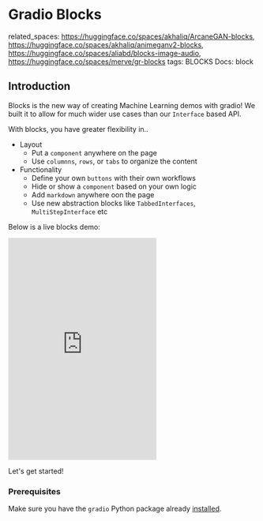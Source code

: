 # Gradio Blocks

related_spaces: https://huggingface.co/spaces/akhaliq/ArcaneGAN-blocks, https://huggingface.co/spaces/akhaliq/animeganv2-blocks, https://huggingface.co/spaces/aliabd/blocks-image-audio, https://huggingface.co/spaces/merve/gr-blocks
tags: BLOCKS
Docs: block

## Introduction

Blocks is the new way of creating Machine Learning demos with gradio! We built it to allow for much wider use cases than our `Interface` based API.

With blocks, you have greater flexibility in..

* Layout
    * Put a `component` anywhere on the page 
    * Use `columnns`, `rows`, or `tabs` to organize the content 
* Functionality 
    * Define your own `buttons` with their own workflows
    * Hide or show a `component` based on your own logic 
    * Add `markdown` anywhere oon the page
    * Use new abstraction blocks like `TabbedInterfaces`, `MultiStepInterface` etc

Below is a live blocks demo:

<iframe src="https://hf.space/gradioiframe/aliabd/blocks-image-audio/+" frameBorder="0" height="450" title="Gradio app" class="container p-0 flex-grow space-iframe" allow="accelerometer; ambient-light-sensor; autoplay; battery; camera; document-domain; encrypted-media; fullscreen; geolocation; gyroscope; layout-animations; legacy-image-formats; magnetometer; microphone; midi; oversized-images; payment; picture-in-picture; publickey-credentials-get; sync-xhr; usb; vr ; wake-lock; xr-spatial-tracking" sandbox="allow-forms allow-modals allow-popups allow-popups-to-escape-sandbox allow-same-origin allow-scripts allow-downloads"></iframe>

Let's get started!

### Prerequisites

Make sure you have the `gradio` Python package already [installed](/getting_started).
